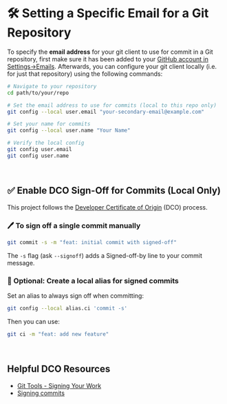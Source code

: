 # 🛠️ Setting a Specific Email for a Git Repository

To specify the **email address** for your git client to use for commit in a Git repository, first make sure it has been added to your [GitHub account in Settings->Emails](https://github.com/settings/emails). Afterwards, you can configure your git client locally (i.e. for just that repository) using the following commands:

```bash
# Navigate to your repository
cd path/to/your/repo

# Set the email address to use for commits (local to this repo only)
git config --local user.email "your-secondary-email@example.com"

# Set your name for commits
git config --local user.name "Your Name"

# Verify the local config
git config user.email
git config user.name
```

&nbsp;

## ✅ Enable DCO Sign-Off for Commits (Local Only)

This project follows the [Developer Certificate of Origin](https://developercertificate.org) (DCO) process.

### 🖊️ To sign off a single commit manually

```bash
git commit -s -m "feat: initial commit with signed-off"
```

The `-s` flag (ask `--signoff`) adds a Signed-off-by line to your commit message.

### 🔁 Optional: Create a local alias for signed commits

Set an alias to always sign off when committing:

```bash
git config --local alias.ci 'commit -s'
```

Then you can use:

```bash
git ci -m "feat: add new feature"
```

&nbsp;

## Helpful DCO Resources

- [Git Tools - Signing Your Work](https://git-scm.com/book/en/v2/Git-Tools-Signing-Your-Work)
- [Signing commits
  ](https://docs.github.com/en/github/authenticating-to-github/signing-commits)
